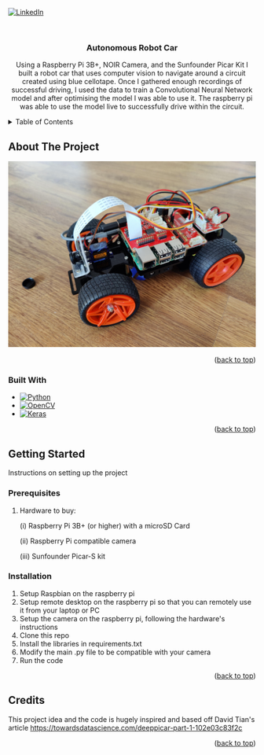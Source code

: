 <!-- Improved compatibility of back to top link: See: https://github.com/othneildrew/Best-README-Template/pull/73 -->
<a name="readme-top"></a>
<!--
*** Thanks for checking out the Best-README-Template. If you have a suggestion
*** that would make this better, please fork the repo and create a pull request
*** or simply open an issue with the tag "enhancement".
*** Don't forget to give the project a star!
*** Thanks again! Now go create something AMAZING! :D
-->



<!-- PROJECT SHIELDS -->
<!--
*** I'm using markdown "reference style" links for readability.
*** Reference links are enclosed in brackets [ ] instead of parentheses ( ).
*** See the bottom of this document for the declaration of the reference variables
*** for contributors-url, forks-url, etc. This is an optional, concise syntax you may use.
*** https://www.markdownguide.org/basic-syntax/#reference-style-links
-->
[![LinkedIn][linkedin-shield]][linkedin-url]



<!-- PROJECT LOGO -->
<br />
<div align="center">
<h3 align="center">Autonomous Robot Car</h3>

  <p align="center">
    Using a Raspberry Pi 3B+, NOIR Camera, and the Sunfounder Picar Kit I built a robot car that uses computer vision to navigate around a circuit created using blue cellotape. Once I gathered enough recordings of successful driving, I used the data to train a Convolutional Neural Network model and after optimising the model I was able to use it. The raspberry pi was able to use the model live to successfully drive within the circuit.
  </p>
</div>



<!-- TABLE OF CONTENTS -->
<details>
  <summary>Table of Contents</summary>
  <ol>
    <li>
      <a href="#about-the-project">About The Project</a>
      <ul>
        <li><a href="#built-with">Built With</a></li>
      </ul>
    </li>
    <li>
      <a href="#getting-started">Getting Started</a>
      <ul>
        <li><a href="#prerequisites">Prerequisites</a></li>
        <li><a href="#installation">Installation</a></li>
      </ul>
    </li>
    <li><a href="#credits">Credits</a></li>
  </ol>
</details>



<!-- ABOUT THE PROJECT -->
## About The Project

![Product Name Screen Shot][product-screenshot]

<p align="right">(<a href="#readme-top">back to top</a>)</p>



### Built With

* [![Python][Python]][Python-url]
* [![OpenCV][OpenCV]][OpenCV-url]
* [![Keras][Keras]][Keras-url]

<p align="right">(<a href="#readme-top">back to top</a>)</p>



<!-- GETTING STARTED -->
## Getting Started

Instructions on setting up the project

### Prerequisites
1. Hardware to buy:

    (i) Raspberry Pi 3B+ (or higher) with a microSD Card
    
    (ii) Raspberry Pi compatible camera 
    
    (iii) Sunfounder Picar-S kit

### Installation
1. Setup Raspbian on the raspberry pi
2. Setup remote desktop on the raspberry pi so that you can remotely use it from your laptop or PC
3. Setup the camera on the raspberry pi, following the hardware's instructions
4. Clone this repo
5. Install the libraries in requirements.txt
6. Modify the main .py file to be compatible with your camera
7. Run the code

<p align="right">(<a href="#readme-top">back to top</a>)</p>

<!-- Credits -->
## Credits
This project idea and the code is hugely inspired and based off David Tian's article https://towardsdatascience.com/deeppicar-part-1-102e03c83f2c

<p align="right">(<a href="#readme-top">back to top</a>)</p>



<!-- MARKDOWN LINKS & IMAGES -->
<!-- https://www.markdownguide.org/basic-syntax/#reference-style-links -->
[contributors-shield]: https://img.shields.io/github/contributors/github_username/repo_name.svg?style=for-the-badge
[contributors-url]: https://github.com/github_username/repo_name/graphs/contributors
[forks-shield]: https://img.shields.io/github/forks/github_username/repo_name.svg?style=for-the-badge
[forks-url]: https://github.com/github_username/repo_name/network/members
[stars-shield]: https://img.shields.io/github/stars/github_username/repo_name.svg?style=for-the-badge
[stars-url]: https://github.com/github_username/repo_name/stargazers
[issues-shield]: https://img.shields.io/github/issues/github_username/repo_name.svg?style=for-the-badge
[issues-url]: https://github.com/github_username/repo_name/issues
[license-shield]: https://img.shields.io/github/license/Kevin-Roman/chessbutbetter.online.svg?style=for-the-badge
[license-url]: https://github.com/Kevin-Roman/chessbutbetter.online/blob/main/LICENSE.md
[linkedin-shield]: https://img.shields.io/badge/-LinkedIn-black.svg?style=for-the-badge&logo=linkedin&colorB=555
[linkedin-url]: https://linkedin.com/in/kevin-i-roman
[product-screenshot]: screenshots/robot-car.jpg
[Python]: https://img.shields.io/badge/Python-3776AB?style=for-the-badge&logo=python&logoColor=white
[Python-url]: https://www.python.org/
[OpenCV]: https://img.shields.io/badge/opencv-%23white.svg?style=for-the-badge&logo=opencv&logoColor=white
[OpenCV-url]: https://opencv.org/
[Keras]: https://img.shields.io/badge/Keras-%23D00000.svg?style=for-the-badge&logo=Keras&logoColor=white
[Keras-url]: https://keras.io/
